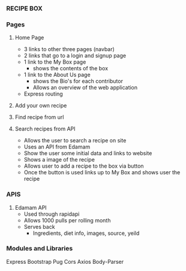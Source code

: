### RECIPE BOX

### Pages

1. Home Page

   - 3 links to other three pages (navbar)
   - 2 links that go to a login and signup page
   - 1 link to the My Box page
     - shows the contents of the box
   - 1 link to the About Us page
     - shows the Bio's for each contributor
     - Allows an overview of the web application
   - Express routing

2. Add your own recipe
3. Find recipe from url
4. Search recipes from API
   - Allows the user to search a recipe on site
   - Uses an API from Edamam
   - Show the user some initial data and links to website
   - Shows a image of the recipe
   - Allows user to add a recipe to the box via button
   - Once the button is used links up to My Box and shows user the recipe

### APIS

1. Edamam API
   - Used through rapidapi
   - Allows 1000 pulls per rolling month
   - Serves back
     - Ingredients, diet info, images, source, yeild

### Modules and Libraries

Express
Bootstrap
Pug
Cors
Axios
Body-Parser
